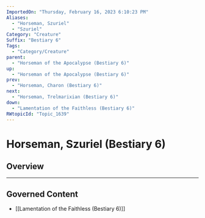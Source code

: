 ```yaml
---
ImportedOn: "Thursday, February 16, 2023 6:10:23 PM"
Aliases:
  - "Horseman, Szuriel"
  - "Szuriel"
Category: "Creature"
Suffix: "Bestiary 6"
Tags:
  - "Category/Creature"
parent:
  - "Horseman of the Apocalypse (Bestiary 6)"
up:
  - "Horseman of the Apocalypse (Bestiary 6)"
prev:
  - "Horseman, Charon (Bestiary 6)"
next:
  - "Horseman, Trelmarixian (Bestiary 6)"
down:
  - "Lamentation of the Faithless (Bestiary 6)"
RWtopicId: "Topic_1639"
---
```

# Horseman, Szuriel (Bestiary 6)
## Overview
---
## Governed Content
- [[Lamentation of the Faithless (Bestiary 6)]]

